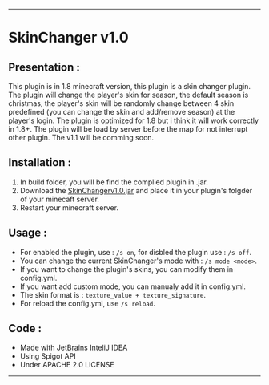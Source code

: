 ---------------
# SkinChanger v1.0
## Presentation :
This plugin is in 1.8 minecraft version, this plugin is a skin changer plugin. The plugin will change the player's skin for season, the default season is christmas, the player's skin will be randomly change between 4 skin predefined (you can change the skin and add/remove season) at the player's login. The plugin is optimized for 1.8 but i think it will work correctly in 1.8+. The plugin will be load by server before the map for not interrupt other plugin. The v1.1 will be comming soon.
## Installation :
1) In build folder, you will be find the complied plugin in .jar.
2) Download the [SkinChangerv1.0.jar](https://github.com/gabrielmercier/SkinChanger/blob/main/Build/SkinChangerv1.0.jar) and place it in your plugin's folgder of your minecaft server.
3) Restart your minecraft server.
## Usage :
- For enabled the plugin, use : ```/s on```, for disbled the plugin use : ```/s off```.
- You can change the current SkinChanger's mode with : ```/s mode <mode>```.
- If you want to change the plugin's skins, you can modify them in config.yml.
- If you want add custom mode, you can manualy add it in config.yml.
- The skin format is : ```texture_value + texture_signature```.
- For reload the config.yml, use ```/s reload```.
## Code :
- Made with JetBrains InteliJ IDEA
- Using Spigot API
- Under APACHE 2.0 LICENSE
--------
